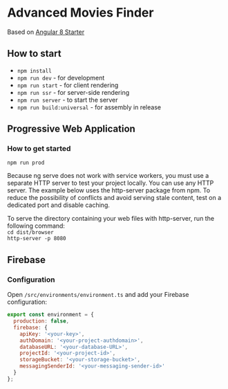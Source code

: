 # Advanced Movies Finder
Based on [Angular 8 Starter](https://github.com/romapelypets/angular-starter)
## How to start
- `npm install`
- `npm run dev` - for development
- `npm run start` - for client rendering
- `npm run ssr` - for server-side rendering
- `npm run server` - to start the server
- `npm run build:universal` - for assembly in release

## Progressive Web Application
### How to get started
`npm run prod`

Because ng serve does not work with service workers, you must use a separate HTTP server to test your project locally. You can use any HTTP server. The example below uses the http-server package from npm. To reduce the possibility of conflicts and avoid serving stale content, test on a dedicated port and disable caching.

To serve the directory containing your web files with http-server, run the following command: <br>
`cd dist/browser` <br>
`http-server -p 8080`

## Firebase
### Configuration

Open `/src/environments/environment.ts` and add your Firebase configuration:

```javascript
export const environment = {
  production: false,
  firebase: {
    apiKey: '<your-key>',
    authDomain: '<your-project-authdomain>',
    databaseURL: '<your-database-URL>',
    projectId: '<your-project-id>',
    storageBucket: '<your-storage-bucket>',
    messagingSenderId: '<your-messaging-sender-id>'
  }
};
```
